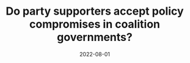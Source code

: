 ---
title: "Do party supporters accept policy compromises in coalition governments?"
collection: publications
permalink: /publication/2022-08-EJPR
date: 2022-08-01
venue: 'European Journal of Political Research'
paperurl: '/files/pdf/publications/2022-07-EJPR.pdf'
link: 'https://doi.org/10.1111/1475-6765.12450'
citation: 'Plescia, Carolina, Alejandro Ecker, and Thomas M. Meyer. 2022. &quot;Do party supporters accept policy compromises in coalition governments?&quot; <i>European Journal of Political Research</i> 61(1): 214–229.  doi.org/10.1111/1475-6765.12450'
---